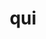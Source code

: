 ---
title: qui
meaning: who (statement)
ch: three
pos: pronounthird
abbgender: m.
abbgender2: masc.
gender: masculine
declension: second
mt: yes
mt1thru4: yes
---
